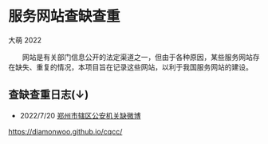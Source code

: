 服务网站查缺查重
================
大萌	2022

　　网站是有关部门信息公开的法定渠道之一，但由于各种原因，某些服务网站存在缺失、重复的情况，本项目旨在记录这些网站，以利于我国服务网站的建设。


查缺查重日志(↓)
---------------

-	2022/7/20	[郑州市辖区公安机关缺微博](41/410100-gongan-weibo-202207.md)


 

<https://diamonwoo.github.io/cqcc/>
